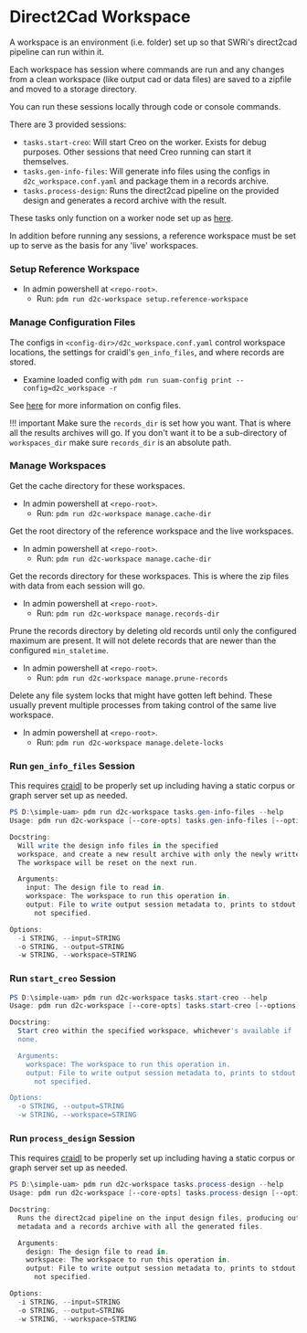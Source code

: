 # Direct2Cad Workspace

A workspace is an environment (i.e. folder) set up so that SWRi's direct2cad
pipeline can run within it.

Each workspace has session where commands are run and any changes from a
clean workspace (like output cad or data files) are saved to a zipfile and
moved to a storage directory.

You can run these sessions locally through code or console commands.

There are 3 provided sessions:

- `tasks.start-creo`: Will start Creo on the worker. Exists for debug
  purposes. Other sessions that need Creo running can start it themselves.
- `tasks.gen-info-files`: Will generate info files using the configs in
  `d2c_workspace.conf.yaml` and package them in a records archive.
- `tasks.process-design`: Runs the direct2cad pipeline on the provided
  design and generates a record archive with the result.

These tasks only function on a worker node set up as [here](../setup/worker.md).

In addition before running any sessions, a reference workspace must be set up
to serve as the basis for any 'live' workspaces.

### Setup Reference Workspace

- In admin powershell at `<repo-root>`.
    - Run: `pdm run d2c-workspace setup.reference-workspace`

### Manage Configuration Files

The configs in `<config-dir>/d2c_workspace.conf.yaml` control workspace
locations, the settings for craidl's `gen_info_files`, and where records are
stored.

- Examine loaded config with `pdm run suam-config print --config=d2c_workspace -r`

See [here](config.md) for more information on config files.

!!! important
    Make sure the `records_dir` is set how you want. That is where all the
    results archives will go.
    If you don't want it to be a sub-directory of `workspaces_dir` make sure
    `records_dir` is an absolute path.

### Manage Workspaces

Get the cache directory for these workspaces.

- In admin powershell at `<repo-root>`.
    - Run: `pdm run d2c-workspace manage.cache-dir`

Get the root directory of the reference workspace and the live workspaces.

- In admin powershell at `<repo-root>`.
    - Run: `pdm run d2c-workspace manage.cache-dir`

Get the records directory for these workspaces. This is where the zip files with
data from each session will go.

- In admin powershell at `<repo-root>`.
    - Run: `pdm run d2c-workspace manage.records-dir`

Prune the records directory by deleting old records until only the configured
maximum are present. It will not delete records that are newer than the
configured `min_staletime`.

- In admin powershell at `<repo-root>`.
    - Run: `pdm run d2c-workspace manage.prune-records`

Delete any file system locks that might have gotten left behind. These
usually prevent multiple processes from taking control of the same live
workspace.

- In admin powershell at `<repo-root>`.
    - Run: `pdm run d2c-workspace manage.delete-locks`

### Run `gen_info_files` Session

This requires [craidl](craidl.md) to be properly set up including having a
static corpus or graph server set up as needed.

```powershell
PS D:\simple-uam> pdm run d2c-workspace tasks.gen-info-files --help
Usage: pdm run d2c-workspace [--core-opts] tasks.gen-info-files [--options]

Docstring:
  Will write the design info files in the specified
  workspace, and create a new result archive with only the newly written data.
  The workspace will be reset on the next run.

  Arguments:
    input: The design file to read in.
    workspace: The workspace to run this operation in.
    output: File to write output session metadata to, prints to stdout if
      not specified.

Options:
  -i STRING, --input=STRING
  -o STRING, --output=STRING
  -w STRING, --workspace=STRING
```

### Run `start_creo` Session

```powershell
PS D:\simple-uam> pdm run d2c-workspace tasks.start-creo --help
Usage: pdm run d2c-workspace [--core-opts] tasks.start-creo [--options]

Docstring:
  Start creo within the specified workspace, whichever's available if
  none.

  Arguments:
    workspace: The workspace to run this operation in.
    output: File to write output session metadata to, prints to stdout if
      not specified.

Options:
  -o STRING, --output=STRING
  -w STRING, --workspace=STRING
```

### Run `process_design` Session

This requires [craidl](craidl.md) to be properly set up including having a
static corpus or graph server set up as needed.

```powershell
PS D:\simple-uam> pdm run d2c-workspace tasks.process-design --help
Usage: pdm run d2c-workspace [--core-opts] tasks.process-design [--options]

Docstring:
  Runs the direct2cad pipeline on the input design files, producing output
  metadata and a records archive with all the generated files.

  Arguments:
    design: The design file to read in.
    workspace: The workspace to run this operation in.
    output: File to write output session metadata to, prints to stdout if
      not specified.

Options:
  -i STRING, --input=STRING
  -o STRING, --output=STRING
  -w STRING, --workspace=STRING
```
